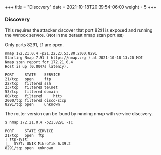 +++
title = "Discovery"
date = 2021-10-18T20:39:54-06:00
weight = 5
+++


### Discovery

This requires the attacker discover that port 8291 is exposed and running the Winbox service. (Not in the default nmap scan port list)

Only ports 8291, 21 are open.
```
nmap 172.21.0.4 -p21,22,23,53,80,2000,8291
Starting Nmap 7.91 ( https://nmap.org ) at 2021-10-18 13:20 MDT
Nmap scan report for 172.21.0.4
Host is up (0.0047s latency).

PORT     STATE    SERVICE
21/tcp   open     ftp
22/tcp   filtered ssh
23/tcp   filtered telnet
53/tcp   filtered domain
80/tcp   filtered     http
2000/tcp filtered cisco-sccp
8291/tcp open     unknown
```


The router version can be found by running nmap with service discovery.
```
$ nmap 172.21.0.4 -p21,8291 -sC

PORT     STATE SERVICE
21/tcp   open  ftp
| ftp-syst:
|_  SYST: UNIX MikroTik 6.39.2
8291/tcp open  unknown
```
